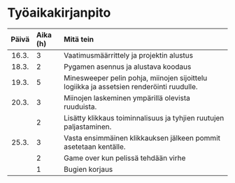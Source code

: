 # Työaikakirjanpito

| Päivä | Aika (h) | Mitä tein |
| :----:|:-----| :----|
|16.3. | 3 | Vaatimusmäärrittely ja projektin alustus |
| 18.3. | 2 | Pygamen asennus ja alustava koodaus |
| 19.3. | 5 | Minesweeper pelin pohja, miinojen sijoittelu logiikka ja assetsien renderöinti ruudulle. |
| 20.3. | 3 | Miinojen laskeminen ympärillä olevista ruuduista. |
| | 2 | Lisätty klikkaus toiminnalisuus ja tyhjien ruutujen paljastaminen. |
| 25.3. | 3 | Vasta ensimmäinen klikkauksen jälkeen pommit asetetaan kentälle. |
| | 2 | Game over kun pelissä tehdään virhe|
| | 1 | Bugien korjaus |
